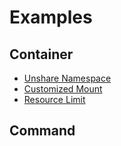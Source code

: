 # Examples

## Container

- [Unshare Namespace](./container-unshare-namespace.rs)
- [Customized Mount](./container-customized-mount.rs)
- [Resource Limit](./container-resource-limit.rs)

## Command
